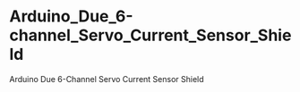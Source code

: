 # Arduino_Due_6-channel_Servo_Current_Sensor_Shield
Arduino Due 6-Channel Servo Current Sensor Shield

